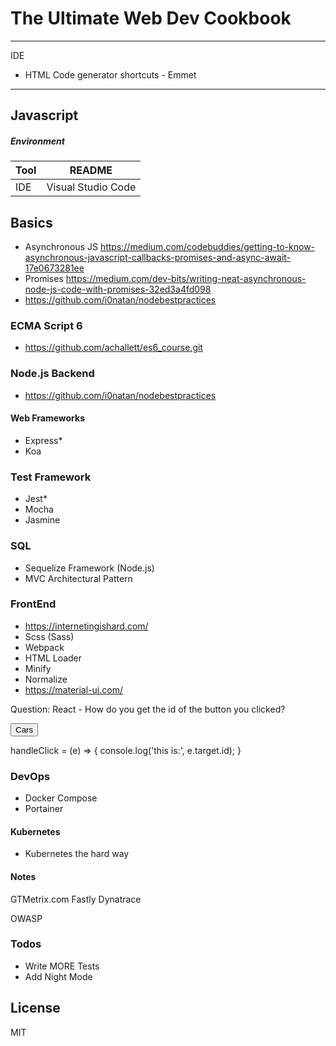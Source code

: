 # The Ultimate Web Dev Cookbook
----


IDE
- HTML Code generator shortcuts - Emmet 

---


## Javascript
##### Environment

| Tool | README |
| ------ | ------ |
| IDE | Visual Studio Code |


## Basics
- Asynchronous JS https://medium.com/codebuddies/getting-to-know-asynchronous-javascript-callbacks-promises-and-async-await-17e0673281ee  
- Promises https://medium.com/dev-bits/writing-neat-asynchronous-node-js-code-with-promises-32ed3a4fd098 
- https://github.com/i0natan/nodebestpractices 

### ECMA Script 6
- https://github.com/achallett/es6_course.git 

### Node.js Backend
- https://github.com/i0natan/nodebestpractices

#### Web Frameworks
- Express*
- Koa

### Test Framework
- Jest*
- Mocha
- Jasmine

### SQL
- Sequelize Framework (Node.js)
- MVC Architectural Pattern

### FrontEnd
- https://internetingishard.com/
- Scss (Sass)
- Webpack
- HTML Loader
- Minify
- Normalize
- https://material-ui.com/


Question: 
React - How do you get the id of the button you clicked?

<button className="flexbutton" onClick={this.handleClick} id="cars">Cars</button>

  handleClick = (e) => {
    console.log('this is:', e.target.id);
  }

### DevOps
- Docker Compose
- Portainer

#### Kubernetes
- Kubernetes the hard way

#### Notes
GTMetrix.com
Fastly
Dynatrace 

OWASP


### Todos

 - Write MORE Tests
 - Add Night Mode

License
----

MIT

